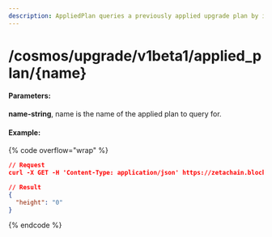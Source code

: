 ```yaml
---
description: AppliedPlan queries a previously applied upgrade plan by its name.
---
```


# /cosmos/upgrade/v1beta1/applied\_plan/{name}

#### **Parameters:**

**name-string**, name is the name of the applied plan to query for.

#### Example:

{% code overflow="wrap" %}
```json
// Request
curl -X GET -H 'Content-Type: application/json' https://zetachain.blockpi.network/lcd/v1/<your-api-key>/cosmos/upgrade/v1beta1/applied_plan/{name}

// Result
{
  "height": "0"
}
```
{% endcode %}
